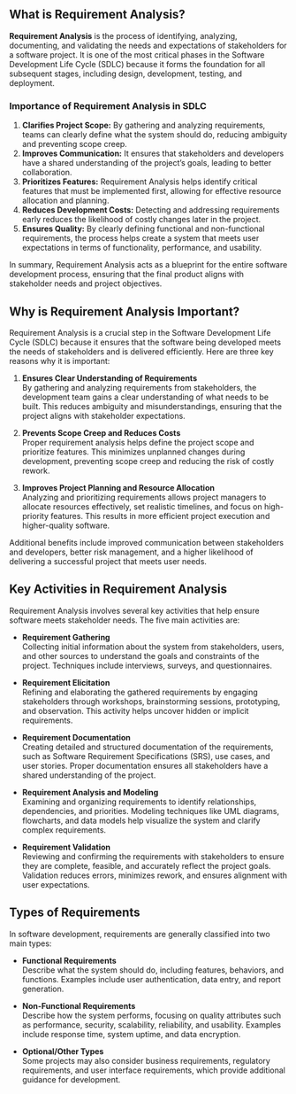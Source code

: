 ## What is Requirement Analysis?
**Requirement Analysis** is the process of identifying, analyzing, documenting, and validating the needs and expectations of stakeholders for a software project. It is one of the most critical phases in the Software Development Life Cycle (SDLC) because it forms the foundation for all subsequent stages, including design, development, testing, and deployment.

### Importance of Requirement Analysis in SDLC
1. **Clarifies Project Scope:** By gathering and analyzing requirements, teams can clearly define what the system should do, reducing ambiguity and preventing scope creep.  
2. **Improves Communication:** It ensures that stakeholders and developers have a shared understanding of the project’s goals, leading to better collaboration.  
3. **Prioritizes Features:** Requirement Analysis helps identify critical features that must be implemented first, allowing for effective resource allocation and planning.  
4. **Reduces Development Costs:** Detecting and addressing requirements early reduces the likelihood of costly changes later in the project.  
5. **Ensures Quality:** By clearly defining functional and non-functional requirements, the process helps create a system that meets user expectations in terms of functionality, performance, and usability.  

In summary, Requirement Analysis acts as a blueprint for the entire software development process, ensuring that the final product aligns with stakeholder needs and project objectives.
## Why is Requirement Analysis Important?

Requirement Analysis is a crucial step in the Software Development Life Cycle (SDLC) because it ensures that the software being developed meets the needs of stakeholders and is delivered efficiently. Here are three key reasons why it is important:

1. **Ensures Clear Understanding of Requirements**  
   By gathering and analyzing requirements from stakeholders, the development team gains a clear understanding of what needs to be built. This reduces ambiguity and misunderstandings, ensuring that the project aligns with stakeholder expectations.

2. **Prevents Scope Creep and Reduces Costs**  
   Proper requirement analysis helps define the project scope and prioritize features. This minimizes unplanned changes during development, preventing scope creep and reducing the risk of costly rework.

3. **Improves Project Planning and Resource Allocation**  
   Analyzing and prioritizing requirements allows project managers to allocate resources effectively, set realistic timelines, and focus on high-priority features. This results in more efficient project execution and higher-quality software.

Additional benefits include improved communication between stakeholders and developers, better risk management, and a higher likelihood of delivering a successful project that meets user needs.
## Key Activities in Requirement Analysis

Requirement Analysis involves several key activities that help ensure software meets stakeholder needs. The five main activities are:

- **Requirement Gathering**  
  Collecting initial information about the system from stakeholders, users, and other sources to understand the goals and constraints of the project. Techniques include interviews, surveys, and questionnaires.

- **Requirement Elicitation**  
  Refining and elaborating the gathered requirements by engaging stakeholders through workshops, brainstorming sessions, prototyping, and observation. This activity helps uncover hidden or implicit requirements.

- **Requirement Documentation**  
  Creating detailed and structured documentation of the requirements, such as Software Requirement Specifications (SRS), use cases, and user stories. Proper documentation ensures all stakeholders have a shared understanding of the project.

- **Requirement Analysis and Modeling**  
  Examining and organizing requirements to identify relationships, dependencies, and priorities. Modeling techniques like UML diagrams, flowcharts, and data models help visualize the system and clarify complex requirements.

- **Requirement Validation**  
  Reviewing and confirming the requirements with stakeholders to ensure they are complete, feasible, and accurately reflect the project goals. Validation reduces errors, minimizes rework, and ensures alignment with user expectations.
## Types of Requirements

In software development, requirements are generally classified into two main types:

- **Functional Requirements**  
  Describe what the system should do, including features, behaviors, and functions. Examples include user authentication, data entry, and report generation.

- **Non-Functional Requirements**  
  Describe how the system performs, focusing on quality attributes such as performance, security, scalability, reliability, and usability. Examples include response time, system uptime, and data encryption.

- **Optional/Other Types**  
  Some projects may also consider business requirements, regulatory requirements, and user interface requirements, which provide additional guidance for development.
